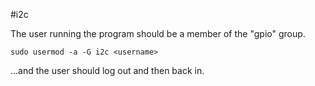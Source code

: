 #i2c

The user running the program should be a member of the "gpio" group.
````
sudo usermod -a -G i2c <username>
````
...and the user should log out and then back in.
